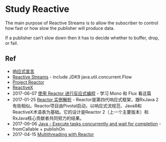 # Study Reactive

The main purpose of Reactive Streams is to allow the subscriber to control how fast or how slow the publisher will produce data.

If a publisher can’t slow down then it has to decide whether to buffer, drop, or fail.

## Ref

- [响应式宣言](https://www.reactivemanifesto.org/zh-CN)
- [Reactive Streams](http://www.reactive-streams.org/) - include JDK9 java.util.concurrent.Flow
- [Project Reactor](https://projectreactor.io/)
- [ReactiveX](http://reactivex.io/)
- 2017-06-07 [使用 Reactor 进行反应式编程](https://www.ibm.com/developerworks/cn/java/j-cn-with-reactor-response-encode/index.html) - 学习 Mono 和 Flux 看这篇
- 2017-01-25 [Reactor 实例解析](http://www.bijishequ.com/detail/48966?p=34-14) - Reactor是第四代响应式框架，跟RxJava 2有些相似。Reactor项目由Pivotal启动，以响应式流规范、Java8和ReactiveX术语表为基础。它的设计是Reactor 2（上一个主要版本）和RxJava核心贡献者共同努力的结果。
- 2017-09-06 [Java - Execute tasks concurrently and wait for completion](https://vividcode.io/Java-task-executor/) - fromCallable + publishOn
- 2017-04-15 [Multithreading with Reactor](http://blog.schauderhaft.de/2017/04/15/multithreading-reactor/)